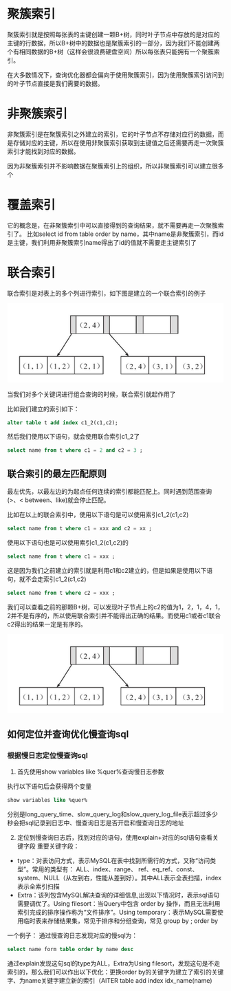 # 聚簇索引

聚簇索引就是按照每张表的主键创建一颗B+树，同时叶子节点中存放的是对应的主键的行数据，所以B+树中的数据也是聚簇索引的一部分，因为我们不能创建两个有相同数据的B+树（这样会很浪费硬盘空间）所以每张表只能拥有一个聚簇索引。

在大多数情况下，查询优化器都会偏向于使用聚簇索引，因为使用聚簇索引访问到的叶子节点直接是我们需要的数据。

# 非聚簇索引
非聚簇索引是在聚簇索引之外建立的索引，它的叶子节点不存储对应行的数据，而是存储对应的主键，所以在使用非聚簇索引获取到主键值之后还需要再走一次聚簇索引才能找到对应的数据。

因为非聚簇索引并不影响数据在聚簇索引上的组织，所以非聚簇索引可以建立很多个

# 覆盖索引

它的概念是，在非聚簇索引中可以直接得到的查询结果，就不需要再走一次聚簇索引了。
比如select id from table order by name，其中name是非聚簇索引，而id是主键，我们利用非聚簇索引name得出了id的值就不需要走主键索引了


# 联合索引

联合索引是对表上的多个列进行索引，如下图是建立的一个联合索引的例子

![](./img/3.jpg)

当我们对多个关键词进行组合查询的时候，联合索引就起作用了

比如我们建立的索引如下：

```SQL
alter table t add index c1_2(c1,c2);
```

然后我们使用以下语句，就会使用联合索引c1_2了


```SQL
select name from t where c1 = 2 and c2 = 3 ;
```
## 联合索引的最左匹配原则

最左优先，以最左边的为起点任何连续的索引都能匹配上。同时遇到范围查询(>、< between、like)就会停止匹配。

比如在以上的联合索引中，使用以下语句是可以使用索引c1_2(c1,c2)
```SQL
select name from t where c1 = xxx and c2 = xx ;
```
使用以下语句也是可以使用索引c1_2(c1,c2)的

```SQL
select name from t where c1 = xxx ;
```

这是因为我们之前建立的索引就是利用c1和c2建立的，但是如果是使用以下语句，就不会走索引c1_2(c1,c2)
```SQL
select name from t where c2 = xxx ;
```

我们可以查看之前的那颗B+树，可以发现叶子节点上的c2的值为1，2，1，4，1，2并不是有序的，所以使用联合索引并不能得出正确的结果。而使用c1或者c1联合c2得出的结果一定是有序的。

![](./img/3.jpg)



## 如何定位并查询优化慢查询sql

### 根据慢日志定位慢查询sql
  
1. 首先使用show variables like %quer%查询慢日志参数

执行以下语句后会获得两个变量
```SQL
show variables like %quer%
```

分别是long_query_time、slow_query_log和slow_query_log_file表示超过多少秒会把sql记录到日志中、慢查询日志是否开启和慢查询日志的地址

 2. 定位到慢查询日志后，找到对应的语句，使用explain+对应的sql语句查看关键字段
重要关键字段：

- type：对表访问方式，表示MySQL在表中找到所需行的方式，又称“访问类型”。常用的类型有： ALL、index、range、 ref、eq_ref、const、system、NULL（从左到右，性能从差到好）。其中ALL表示全表扫描，index表示全索引扫描
- Extra：该列包含MySQL解决查询的详细信息,出现以下情况时，表示sql语句需要调优了。Using filesort：当Query中包含 order by 操作，而且无法利用索引完成的排序操作称为“文件排序”。Using temporary：表示MySQL需要使用临时表来存储结果集，常见于排序和分组查询，常见 group by ; order by

一个例子：
通过慢查询日志发现对应的慢sql为：

```SQL
select name form table order by name desc
```

通过explain发现这句sql的type为ALL，Extra为Using filesort，发现这句是不走索引的，那么我们可以作出以下优化：更换order by的关键字为建立了索引的关键字、为name关键字建立新的索引（AlTER table add index idx_name(name)



